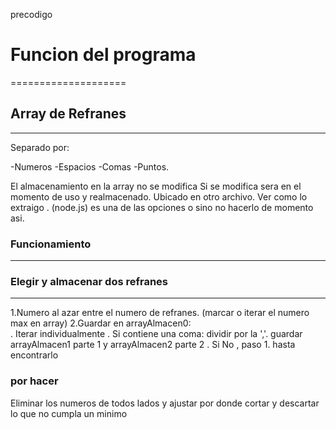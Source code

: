  precodigo 


# Funcion del programa 
====================


 ## Array de Refranes 
--------------
Separado por:

-Numeros 
-Espacios
-Comas
-Puntos.

El almacenamiento en la array no se modifica
Si se modifica sera en el momento de uso y realmacenado.
Ubicado en otro archivo. Ver como lo extraigo . (node.js) es una de las opciones o sino no hacerlo de momento asi.


### Funcionamiento 
--------------
### Elegir y almacenar dos refranes
----------------
1.Numero al azar entre el numero de refranes. (marcar o iterar el numero max  en array)
2.Guardar en arrayAlmacen0:   
. Iterar individualmente 
.                        Si contiene una coma: dividir por la ','. guardar arrayAlmacen1 parte 1  y arrayAlmacen2 parte 2
.                        Si No , paso 1. hasta encontrarlo 


                

### por hacer

Eliminar los numeros de todos lados y ajustar por donde cortar y descartar lo que no cumpla un minimo

